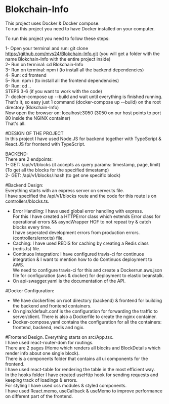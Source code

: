 # Blokchain-Info 
This project uses Docker & Docker compose. <br />
To run this project you need to have Docker installed on your computer. <br />

To run this project you need to follow these steps: <br />

1- Open your terminal and run: git clone https://github.com/mvs24/Blokchain-Info.git (you will get a folder with the name Blokchain-Info with the entire project inside) <br />
2- Run on terminal: cd Blokchain-Info <br />
3- Run on terminal: npm i (to install all the backend dependencies) <br />
4- Run: cd frontend <br />
5- Run: npm i (to install all the frontend dependencies) <br />
6- Run: cd .. <br />
STEPS 3-6 (if you want to work with the code) <br />
7- docker-compose up --build and wait until everything is finished running. <br />
That's it, so easy just 1 command (docker-compose up --build) on the root directory (Blokchain-Info) <br />
Now open the browser on: localhost:3050 (3050 on our host points to port 80 inside the NGINX container) <br />
That's all. <br />

#DESIGN OF THE PROJECT <br />
In this project I have used Node.JS for backend together with TypeScript & React.JS for frontend with TypeScript.<br />

BACKEND: <br />
There are 2 endpoints: <br />
1- GET: /api/v1/blocks (it accepts as query params: timestamp, page, limit) (To get all the blocks for the specified timestamp)<br />
2- GET: /api/v1/blocks/:hash (to get one specific block)<br />

#Backend Design:<br />
Everything starts with an express server on server.ts file.<br />
I have specified the /api/v1/blocks route and the code for this route is on controllers/blocks.ts.<br />
* Error Handling: I have used global error handling with express.<br />
For this I have created a HTTPError class which extends Error class for operational errors && asyncWrapper HOF to not repeat try & catch blocks every time.<br />
I have seperated development errors from production errors. (controllers/error.ts) file.<br />
* Caching: I have used REDIS for caching by creating a Redis class (redis.ts) file.<br />
* Continuos Integration: I have configured travis-ci for continuos integration & I want to mention how to do Continuos deployment to AWS.<br />
We need to configure travis-ci for this and create a Dockerrun.aws.json file for configuration (aws & docker) for deployment to elastic beanstalk.<br />
* On api-swagger.yaml is the documentation of the API.<br />

#Docker Configuration:
* We have dockerfiles on root directory (backend) & frontend for building the backend and frontend containers.<br />
* On nginx/default.conf is the configuration for forwarding the traffic to server/client. There is also a Dockerfile to create the nginx container.<br />
* Docker-compose.yaml contains the configuration for all the containers: frontend, backend, redis and ngix.<br />

#Frontend Design.
Everything starts on src/App.tsx.<br />
I have used react-router-dom for routings.<br />
There are 2 pages (Home which renders all blocks and BlockDetails which render info about one single block).<br />
There is a components folder that contains all ui components for the frontend.<br />
I have used react-table for rendering the table in the most efficient way.<br />
In the hooks folder I have created useHttp hook for sending requests and keeping track of loadings & errors.<br />
For styling I have used css modules & styled components.<br />
I have used React.memo, useCallback & useMemo to improve performance on different part of the frontend.
